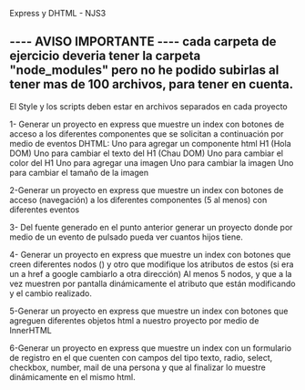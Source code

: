 Express y DHTML - NJS3

---- AVISO IMPORTANTE ----
cada carpeta de ejercicio deveria tener la carpeta "node_modules" pero no he podido subirlas al tener mas de 100 archivos, para tener en cuenta.
--------------------------

El Style y los scripts deben estar en archivos separados en cada proyecto

1- Generar un proyecto en express que muestre un index con botones de acceso a los diferentes componentes que se solicitan a continuación por medio de eventos DHTML:
Uno para agregar un componente html H1 (Hola DOM)
Uno para cambiar el texto del H1 (Chau DOM)
Uno para cambiar el color del H1
Uno para agregar una imagen
Uno para cambiar la imagen
Uno para cambiar el tamaño de la imagen

2-Generar un proyecto en express que muestre un index con botones de acceso (navegación) a los diferentes componentes (5 al menos) con diferentes eventos

3- Del fuente generado en el punto anterior generar un proyecto donde por medio de un evento de pulsado pueda ver
cuantos hijos tiene.

4- Generar un proyecto en express que muestre un index con botones que creen diferentes nodos (<a>) y otro que modifique los atributos de estos (si era un a href a google cambiarlo a otra dirección) Al menos 5 nodos, y que a la vez muestren por pantalla dinámicamente el atributo que están modificando y el cambio realizado.

5-Generar un proyecto en express que muestre un index con botones que agreguen diferentes objetos html a nuestro proyecto por
medio de InnerHTML

6-Generar un proyecto en express que muestre un index con un formulario de registro en el que cuenten con campos del tipo texto, radio, select, checkbox, number, mail de una persona y que al finalizar lo muestre dinámicamente en el mismo html.
